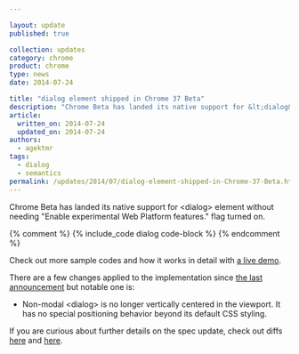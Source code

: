 ```yaml
---

layout: update
published: true

collection: updates
category: chrome
product: chrome
type: news
date: 2014-07-24

title: "dialog element shipped in Chrome 37 Beta"
description: "Chrome Beta has landed its native support for &lt;dialog&gt; element"
article:
  written_on: 2014-07-24
  updated_on: 2014-07-24
authors:
  - agektmr
tags:
  - dialog
  - semantics
permalink: /updates/2014/07/dialog-element-shipped-in-Chrome-37-Beta.html
---
```

Chrome Beta has landed its native support for &lt;dialog&gt; element without needing "Enable experimental Web Platform features." flag turned on.

{% comment %}
{% include_code dialog code-block %}
{% endcomment %}

Check out more sample codes and how it works in detail with [a live demo](http://demo.agektmr.com/dialog/).

There are a few changes applied to the implementation since [the last announcement](http://updates.html5rocks.com/2013/09/dialog-element-Modals-made-easy) but notable one is:

* Non-modal &lt;dialog&gt; is no longer vertically centered in the viewport. It has no special positioning behavior beyond its default CSS styling.

If you are curious about further details on the spec update, check out diffs [here](http://html5.org/r/8448) and [here](http://html5.org/r/8457).
